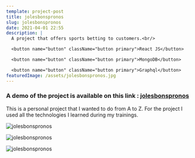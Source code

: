 ```yaml
---
template: project-post
title: jolesbonspronos
slug: jolesbonspronos
date: 2021-04-01 22:55
description: |
  A project that offers sports betting to customers.<br/>

  <button name="button" className="button primary">React JS</button>

  <button name="button" className="button primary">MongoDB</button>

  <button name="button" className="button primary">Graphql</button>
featuredImage: /assets/jolesbonspronos.jpg
---
```


### A demo of the project is available on this link : [jolesbonspronos](https://deploy-preview-4--jolesbonspronos.netlify.app/)

This is a personal project that I wanted to do from A to Z. For the project I used all the technologies I learned during my trainings.

<div class="kg-width-full">

![jolesbonspronos](/assets/jolesbonspronos-1.jpg)

</div>

![jolesbonspronos](/assets/jolesbonspronos-2.jpg)

<div class="kg-width-full">

![jolesbonspronos](/assets/jolesbonspronos-3.jpg)

</div>

